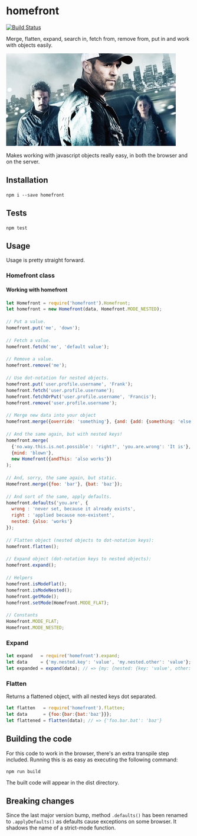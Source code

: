 # homefront

[![Build Status](https://travis-ci.org/SpoonX/homefront.svg?branch=master)](https://travis-ci.org/SpoonX/homefront)

Merge, flatten, expand, search in, fetch from, remove from, put in and work with objects easily.

![Image unrelated](./homefront.jpg)

Makes working with javascript objects really easy, in both the browser and on the server.

## Installation

`npm i --save homefront`

## Tests

`npm test`

## Usage

Usage is pretty straight forward.

### Homefront class

#### Working with homefront

```js
let Homefront = require('homefront').Homefront;
let homefront = new Homefront(data, Homefront.MODE_NESTED);

// Put a value.
homefront.put('me', 'down');

// Fetch a value.
homefront.fetch('me', 'default value');

// Remove a value.
homefront.remove('me');

// Use dot-notation for nested objects.
homefront.put('user.profile.username', 'Frank');
homefront.fetch('user.profile.username');
homefront.fetchOrPut('user.profile.username', 'Francis');
homefront.remove('user.profile.username');

// Merge new data into your object
homefront.merge({override: 'something'}, {and: {add: {something: 'else'}}});

// And the same again, but with nested keys!
homefront.merge(
  {'no.way.this.is.not.possible': 'right?', 'you.are.wrong': 'It is'},
  {mind: 'blown'},
  new Homefront({andThis: 'also works'})
);

// And, sorry, the same again, but static.
Homefront.merge({foo: 'bar'}, {bat: 'baz'});

// And sort of the same, apply defaults.
homefront.defaults('you.are', {
  wrong : 'never set, because it already exists',
  right : 'applied because non-existent',
  nested: {also: 'works'}
});

// Flatten object (nested objects to dot-notation keys):
homefront.flatten();

// Expand object (dot-notation keys to nested objects):
homefront.expand();

// Helpers
homefront.isModeFlat();
homefront.isModeNested();
homefront.getMode();
homefront.setMode(Homefront.MODE_FLAT);

// Constants
Homefront.MODE_FLAT;
Homefront.MODE_NESTED;
```

### Expand

```js
let expand   = require('homefront').expand;
let data     = {'my.nested.key': 'value', 'my.nested.other': 'value'};
let expanded = expand(data); // => {my: {nested: {key: 'value', other: 'value'}}}
```

### Flatten

Returns a flattened object, with all nested keys dot separated.

```js
let flatten   = require('homefront').flatten;
let data      = {foo:{bar:{bat:'baz'}}};
let flattened = flatten(data); // => {'foo.bar.bat': 'baz'}
```

## Building the code

For this code to work in the browser, there's an extra transpile step included.
Running this is as easy as executing the following command:

`npm run build`

The built code will appear in the dist directory.

## Breaking changes

Since the last major version bump, method `.defaults()` has been renamed to `.applyDefaults()` as defaults cause exceptions on some browser. It shadows the name of a strict-mode function.

